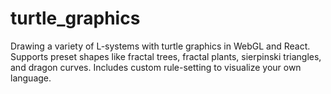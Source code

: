 # turtle_graphics
Drawing a variety of L-systems with turtle graphics in WebGL and React.
Supports preset shapes like fractal trees, fractal plants, sierpinski triangles, and dragon curves.
Includes custom rule-setting to visualize your own language.
